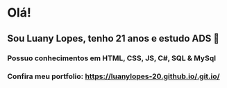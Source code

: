 # Olá!
## Sou Luany Lopes, tenho 21 anos e estudo ADS 🌱
### Possuo conhecimentos em HTML, CSS, JS, C#, SQL & MySql
### Confira meu portfolio: https://luanylopes-20.github.io/.git.io/


<!--
**LuanyLopes-20/luanylopes-20** is a ✨ _special_ ✨ repository because its `README.md` (this file) appears on your GitHub profile.

Here are some ideas to get you started:

- 🔭 I’m currently working on ...
- 🌱 I’m currently learning ...
- 👯 I’m looking to collaborate on ...
- 🤔 I’m looking for help with ...
- 💬 Ask me about ...
- 📫 How to reach me: ...
- 😄 Pronouns: ...
- ⚡ Fun fact: ...
-->
